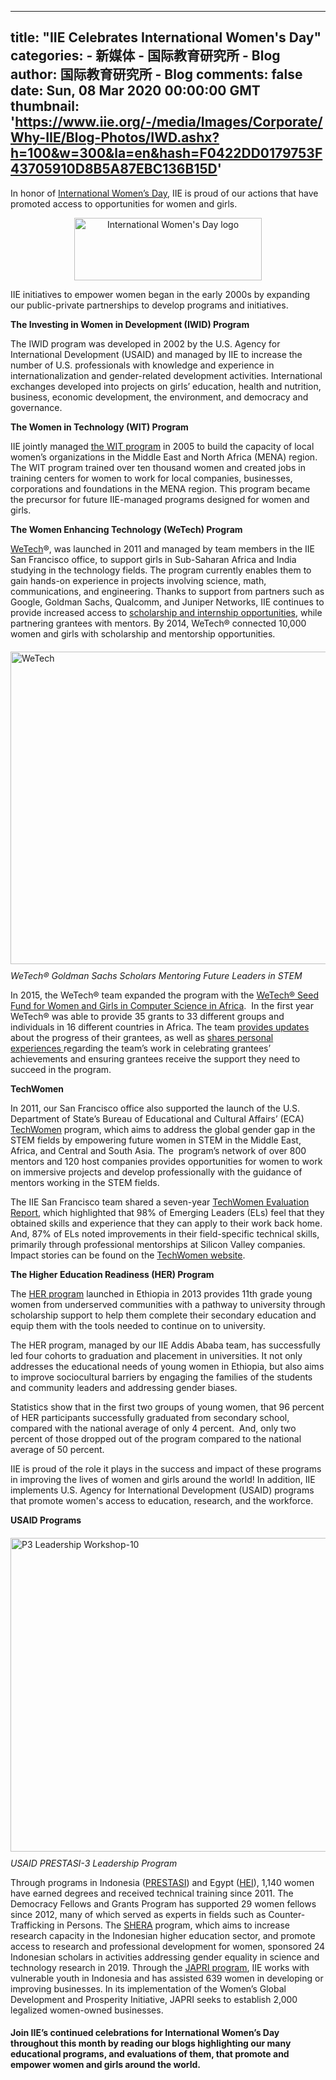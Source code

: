 
---
title: "IIE Celebrates International Women's Day"
categories: 
    - 新媒体
    - 国际教育研究所 - Blog
author: 国际教育研究所 - Blog
comments: false
date: Sun, 08 Mar 2020 00:00:00 GMT
thumbnail: 'https://www.iie.org/-/media/Images/Corporate/Why-IIE/Blog-Photos/IWD.ashx?h=100&w=300&la=en&hash=F0422DD0179753F43705910D8B5A87EBC136B15D'
---

<div>   
<p style="text-align: left;"> In honor of <a href="https://www.internationalwomensday.com/" target="_blank">International Women’s Day</a>, IIE is proud of our actions that have promoted access to opportunities for women and girls.</p>
<p style="text-align: center;"><img alt="International Women's Day logo" src="https://www.iie.org/-/media/Images/Corporate/Why-IIE/Blog-Photos/IWD.ashx?h=100&w=300&la=en&hash=F0422DD0179753F43705910D8B5A87EBC136B15D" style="height: 100px; width: 300px; vertical-align: middle;" referrerpolicy="no-referrer"></p>
<p style="text-align: left;">
IIE initiatives to empower women began in the early 2000s by expanding our public-private partnerships to develop programs and initiatives.
</p>
<p><strong>The Investing in Women in Development (IWID) Program</strong></p>
<p>The IWID program was developed in 2002 by the U.S. Agency for International Development (USAID) and managed by IIE to increase the number of U.S. professionals with knowledge and experience in internationalization and gender-related development activities. International exchanges developed into projects on girls’ education, health and nutrition, business, economic development, the environment, and democracy and governance.</p>
<p><strong>The Women in Technology (WIT) Program</strong></p>
<p>IIE jointly managed <a href="https://www.iie.org/en/Programs/Women-in-Technology">the WIT program</a> in 2005 to build the capacity of local women’s organizations in the Middle East and North Africa (MENA) region. The WIT program trained over ten thousand women and created jobs in training centers for women to work for local companies, businesses, corporations and foundations in the MENA region. This program became the precursor for future IIE-managed programs designed for women and girls.</p>
<p><strong>The Women Enhancing Technology (WeTech) Program</strong></p>
<p><a href="https://www.iie.org/en/Programs/WeTech">WeTech</a>®, was launched in 2011 and managed by team members in the IIE San Francisco office, to support girls in Sub-Saharan Africa and India studying in the technology fields. The program currently enables them to gain hands-on experience in projects involving science, math, communications, and engineering. Thanks to support from partners such as Google, Goldman Sachs, Qualcomm, and Juniper Networks, IIE continues to provide increased access to <a href="https://www.iie.org/en/Programs/WeTech/About">scholarship and internship opportunities</a>, while partnering grantees with mentors. By 2014, WeTech® connected 10,000 women and girls with scholarship and mentorship opportunities.<br>
<img alt="WeTech " src="https://www.iie.org/-/media/Images/Programs/WeTech/IMG_0027.ashx?h=500&w=751&la=en&hash=E9E83F560A27E126B0B8FFB82F380C8539AF9EC0" style="height: 500px; width: 751px; margin-top: 20px; margin-bottom: 10px;" referrerpolicy="no-referrer"><br>
<em>WeTech® Goldman Sachs Scholars Mentoring Future Leaders in STEM</em></p>
<p>In 2015, the WeTech® team expanded the program with the <a href="https://www.iie.org/en/Research-and-Insights/Publications/WeTech-Impact-Report-Seed-Fund-For-Women-And-Girls-In-Computer-Science-In-Africa">WeTech® Seed Fund for Women and Girls in Computer Science in Africa</a>.  In the first year WeTech® was able to provide 35 grants to 33 different groups and individuals in 16 different countries in Africa. The team <a href="https://www.iie.org/en/Learn/Blog/2016/10/2016-October-Women-Enhancing-Technology-Three-Years-Of-Impact">provides updates </a>about the progress of their grantees, as well as <a href="https://www.iie.org/en/Learn/Blog/2016/10/2016-October-WeTech-Qualcomm-Global-Scholars-Empowering-Next-Generation-Female-STEM-Leaders">shares personal experiences </a>regarding the team’s work in celebrating grantees’ achievements and ensuring grantees receive the support they need to succeed in the program.
</p>
<p><strong>TechWomen</strong></p>
<p>In 2011, our San Francisco office also supported the launch of the U.S. Department of State’s Bureau of Educational and Cultural Affairs’ (ECA)  <a href="https://www.iie.org/en/Programs/TechWomen">TechWomen</a> program, which aims to address the global gender gap in the STEM fields by empowering future women in STEM in the Middle East, Africa, and Central and South Asia. The  program’s network of over 800 mentors and 120 host companies provides opportunities for women to work on immersive projects and develop professionally with the guidance of mentors working in the STEM fields.</p>
<p>The IIE San Francisco team shared a seven-year <a href="https://www.iie.org/en/Research-and-Insights/Publications/TechWomen-Evaluation-Report-Year-7">TechWomen Evaluation Report</a>, which highlighted that 98% of Emerging Leaders (ELs) feel that they obtained skills and experience that they can apply to their work back home. And, 87% of ELs noted improvements in their field-specific technical skills, primarily through professional mentorships at Silicon Valley companies. Impact stories can be found on the <a href="https://www.techwomen.org/">TechWomen website</a>.</p>
<p><strong>The Higher Education Readiness (HER) Program</strong></p>
<p>The <a href="https://www.iie.org/en/Programs/HER">HER program</a> launched in Ethiopia in 2013 provides 11th grade young women from underserved communities with a pathway to university through scholarship support to help them complete their secondary education and equip them with the tools needed to continue on to university. </p>
<p>The HER program, managed by our IIE Addis Ababa team, has successfully led four cohorts to graduation and placement in universities. It not only addresses the educational needs of young women in Ethiopia, but also aims to improve sociocultural barriers by engaging the families of the students and community leaders and addressing gender biases.</p>
<p>Statistics show that in the first two groups of young women, that 96 percent of HER participants successfully graduated from secondary school, compared with the national average of only 4 percent.  And, only two percent of those dropped out of the program compared to the national average of 50 percent.</p>
<p>IIE is proud of the role it plays in the success and impact of these programs in improving the lives of women and girls around the world! In addition, IIE implements U.S. Agency for International Development (USAID) programs that promote women's access to education, research, and the workforce.</p>
<p><strong>USAID Programs</strong><br>
<img alt="P3 Leadership Workshop-10" src="https://www.iie.org/-/media/Images/Programs/USAID-PRESTASI/Group1.ashx?h=502&w=750&la=en&hash=2E658D5B5AC7943F45617B697107FA479B049980" style="height: 502px; width: 750px; margin-top: 20px; margin-bottom: 10px;" referrerpolicy="no-referrer"><br>
<em>USAID PRESTASI-3 Leadership Program</em></p>
<p>Through programs in Indonesia (<a href="https://www.iie.org/en/Programs/USAID-PRESTASI">PRESTASI</a>) and Egypt (<a href="https://www.iie.org/en/Programs/HEI-Private-University-Scholarships-Program">HEI</a>), 1,140 women have earned degrees and received technical training since 2011. The Democracy Fellows and Grants Program has supported 29 women fellows since 2012, many of which served as experts in fields such as Counter-Trafficking in Persons. The <a href="https://www.iie.org/en/Programs/SHERA">SHERA</a> program, which aims to increase research capacity in the Indonesian higher education sector, and promote access to research and professional development for women, sponsored 24 Indonesian scholars in activities addressing gender equality in science and technology research in 2019. Through the <a href="https://www.iie.org/en/Programs/USAID-JAdi-Pengusaha-MandiRI">JAPRI program</a>, IIE works with vulnerable youth in Indonesia and has assisted 639 women in developing or improving businesses. In its implementation of the Women’s Global Development and Prosperity Initiative, JAPRI seeks to establish 2,000 legalized women-owned businesses.</p>
<h4>Join IIE’s continued celebrations for International Women’s Day throughout this month by reading our blogs highlighting our many educational programs, and evaluations of them, that promote and empower women and girls around the world.</h4>
                


              
</div>
            